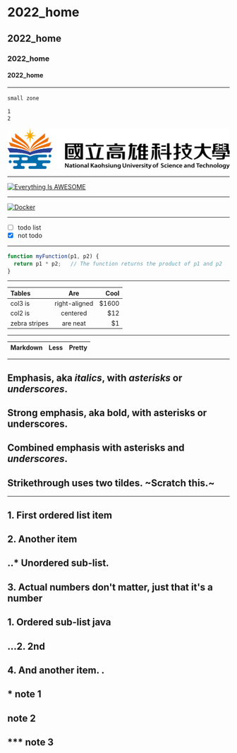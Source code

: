 # 2022_home
## 2022_home
### 2022_home
#### 2022_home
***
`small zone`
```big zone   
1
2
```

![NKUST](nkust.png "高科大")
***

[![Everything Is AWESOME](https://img.youtube.com/vi/StTqXEQ2l-Y/0.jpg)](https://www.youtube.com/watch?v=StTqXEQ2l-Y "Everything Is AWESOME")
***
[![Docker](https://i.ytimg.com/an_webp/sSm2dRarhPo/mqdefault_6s.webp?du=3000&sqp=CM73n5kG&rs=AOn4CLBo0a0K_HK-fUIsyeh37E7Z-RKH7g)](https://www.youtube.com/watch?v=sSm2dRarhPo0 "Docker")
***
- [ ] todo list
- [x] not todo
***

```JavaScript
function myFunction(p1, p2) {
  return p1 * p2;   // The function returns the product of p1 and p2
}
```
***
| **Tables** | **Are** | **Cool** |
| :----------|:-------:| --------:|
| col3 is | right-aligned | $1600 |
|col2 is|centered|$12|
|zebra stripes| are neat|$1|
***

| **Markdown** | **Less** | **Pretty** |
| :----------|:-------:| --------:|
***
## Emphasis, aka *italics*, with *asterisks* or *underscores*.
## Strong emphasis, aka bold, with **asterisks** or **underscores**. 
## Combined emphasis with **asterisks and *underscores***. 
## Strikethrough uses two tildes. ~Scratch this.~
***
## 1. First ordered list item 
## 2. Another item 
##     ..* Unordered sub-list. 
## 3. Actual numbers don't matter, just that it's a number 
##   1. Ordered sub-list java 
##   ...2. 2nd 
## 4. And another item. .
## * note 1 
## note 2 
## *** note 3
